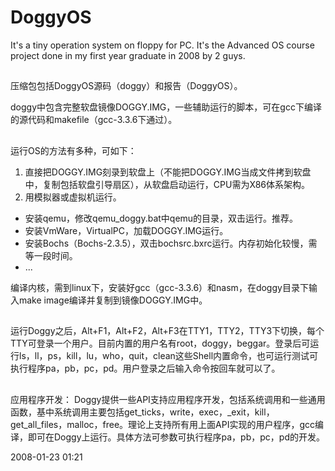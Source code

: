 # DoggyOS

It's a tiny operation system on floppy for PC. It's the Advanced OS course project done in my first year graduate in 2008 by 2 guys.

##

压缩包包括DoggyOS源码（doggy）和报告（DoggyOS）。

doggy中包含完整软盘镜像DOGGY.IMG，一些辅助运行的脚本，可在gcc下编译的源代码和makefile（gcc-3.3.6下通过）。

##

运行OS的方法有多种，可如下：
1. 直接把DOGGY.IMG刻录到软盘上（不能把DOGGY.IMG当成文件拷到软盘中，复制包括软盘引导扇区），从软盘启动运行，CPU需为X86体系架构。
2. 用模拟器或虚拟机运行。

- 安装qemu，修改qemu_doggy.bat中qemu的目录，双击运行。推荐。
- 安装VmWare，VirtualPC，加载DOGGY.IMG运行。
- 安装Bochs（Bochs-2.3.5），双击bochsrc.bxrc运行。内存初始化较慢，需等一段时间。
- ...

编译内核，需到linux下，安装好gcc（gcc-3.3.6）和nasm，在doggy目录下输入make image编译并复制到镜像DOGGY.IMG中。

##

运行Doggy之后，Alt+F1，Alt+F2，Alt+F3在TTY1，TTY2，TTY3下切换，每个TTY可登录一个用户。目前内置的用户名有root，doggy，beggar。登录后可运行ls，ll，ps，kill，lu，who，quit，clean这些Shell内置命令，也可运行测试可执行程序pa，pb，pc，pd。用户登录之后输入命令按回车就可以了。

## 
应用程序开发：
Doggy提供一些API支持应用程序开发，包括系统调用和一些通用函数，基中系统调用主要包括get_ticks，write，exec，_exit，kill，get_all_files，malloc，free。理论上支持所有用上面API实现的用户程序，gcc编译，即可在Doggy上运行。具体方法可参数可执行程序pa，pb，pc，pd的开发。

2008-01-23 01:21